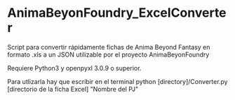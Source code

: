 # AnimaBeyonFoundry_ExcelConverter
Script para convertir rápidamente fichas de Anima Beyond Fantasy en formato .xls a un JSON utilizable por el proyecto AnimaBeyonFoundry

Requiere Python3 y openpyxl 3.0.9 o superior.

Para utlizarla hay que escribir en el terminal
python [directory]/Converter.py [directorio de la ficha Excel] "Nombre del PJ"
